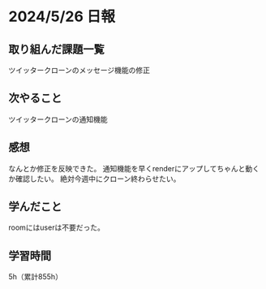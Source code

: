 # 2024/5/26 日報
## 取り組んだ課題一覧
ツイッタークローンのメッセージ機能の修正

## 次やること
ツイッタークローンの通知機能

## 感想
なんとか修正を反映できた。
通知機能を早くrenderにアップしてちゃんと動くか確認したい。
絶対今週中にクローン終わらせたい。

## 学んだこと
roomにはuserは不要だった。

## 学習時間
5h（累計855h）
